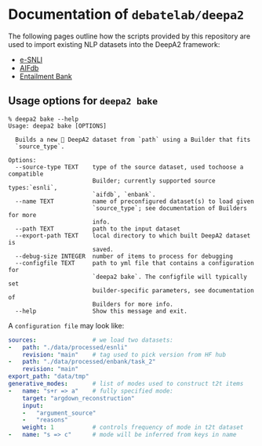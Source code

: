# Documentation of `debatelab/deepa2`

The following pages outline how the scripts provided by this repository are used to import existing NLP datasets into the DeepA2 framework:

* [e-SNLI](esnli.md)
* [AIFdb](aifdb.md)
* [Entailment Bank](enbank.md)

## Usage options for `deepa2 bake`

```
% deepa2 bake --help
Usage: deepa2 bake [OPTIONS]

  Builds a new 🎂 DeepA2 dataset from `path` using a Builder that fits
  `source_type`.

Options:
  --source-type TEXT    type of the source dataset, used tochoose a compatible
                        Builder; currently supported source types:`esnli`,
                        `aifdb`, `enbank`.
  --name TEXT           name of preconfigured dataset(s) to load given
                        `source_type`; see documentation of Builders for more
                        info.
  --path TEXT           path to the input dataset
  --export-path TEXT    local directory to which built DeepA2 dataset is
                        saved.
  --debug-size INTEGER  number of items to process for debugging
  --configfile TEXT     path to yml file that contains a configuration for
                        `deepa2 bake`. The configfile will typically set
                        builder-specific parameters, see documentation of
                        Builders for more info.
  --help                Show this message and exit.
```


A `configuration file` may look like:

```yml
sources:                # we load two datasets:
-   path: "./data/processed/esnli"
    revision: "main"    # tag used to pick version from HF hub
-   path: "./data/processed/enbank/task_2"
    revision: "main"
export_path: "data/tmp" 
generative_modes:       # list of modes used to construct t2t items 
-   name: "s+r => a"    # fully specified mode:
    target: "argdown_reconstruction"
    input:
    -   "argument_source"
    -   "reasons"
    weight: 1           # controls frequency of mode in t2t dataset
-   name: "s => c"      # mode will be inferred from keys in name
```
